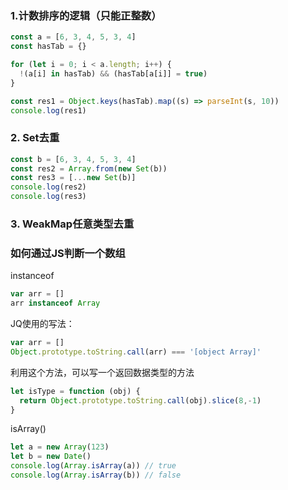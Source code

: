 ### 1.计数排序的逻辑（只能正整数）
```js
const a = [6, 3, 4, 5, 3, 4]
const hasTab = {}

for (let i = 0; i < a.length; i++) {
  !(a[i] in hasTab) && (hasTab[a[i]] = true)
}

const res1 = Object.keys(hasTab).map((s) => parseInt(s, 10))
console.log(res1)
```

### 2. Set去重
```js
const b = [6, 3, 4, 5, 3, 4]
const res2 = Array.from(new Set(b))
const res3 = [...new Set(b)]
console.log(res2)
console.log(res3)
```

### 3. WeakMap任意类型去重


### 如何通过JS判断一个数组

instanceof
```js
var arr = []
arr instanceof Array
```

JQ使用的写法：
```js
var arr = []
Object.prototype.toString.call(arr) === '[object Array]'
```

利用这个方法，可以写一个返回数据类型的方法
```js
let isType = function (obj) {
  return Object.prototype.toString.call(obj).slice(8,-1)
}
```

isArray()
```js
let a = new Array(123)
let b = new Date()
console.log(Array.isArray(a)) // true
console.log(Array.isArray(b)) // false
```


